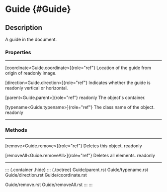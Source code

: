 Guide {#Guide}
=====

Description
-----------

A guide in the document.

### Properties

  ---------------------------------------------- --------------------------------------
  [coordinate\<Guide.coordinate\>]{role="ref"}   Location of the guide from origin of
  readonly                                       image.

  [direction\<Guide.direction\>]{role="ref"}     Indicates whether the guide is
  readonly                                       vertical or horizontal.

  [parent\<Guide.parent\>]{role="ref"} readonly  The object\'s container.

  [typename\<Guide.typename\>]{role="ref"}       The class name of the object.
  readonly                                       
  ---------------------------------------------- --------------------------------------

### Methods

  -------------------------------------------- -----------------------
  [remove\<Guide.remove\>]{role="ref"}         Deletes this object.
  readonly                                     

  [removeAll\<Guide.removeAll\>]{role="ref"}   Deletes all elements.
  readonly                                     
  -------------------------------------------- -----------------------

::: {.container .hide}
::: {.toctree}
Guide/parent.rst Guide/typename.rst Guide/direction.rst
Guide/coordinate.rst

Guide/remove.rst Guide/removeAll.rst
:::
:::
